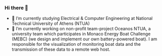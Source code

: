 ### Hi there 👋

<!--
**ntua-el20069/ntua-el20069** is a ✨ _special_ ✨ repository because its `README.md` (this file) appears on your GitHub profile.

Here are some ideas to get you started:

- 🔭 I’m currently working on ...
- 🌱 I’m currently learning ...
- 👯 I’m looking to collaborate on ...
- 🤔 I’m looking for help with ...
- 💬 Ask me about ...
- 📫 How to reach me: ...
- 😄 Pronouns: ...
- ⚡ Fun fact: ...
-->

- 🌱 I’m currently studying Electrical & Computer Engineering at National Technical University of Athens (NTUA)
- 🔭 I’m currently working on non-profit team-project Oceanos NTUA, a university team which participates in Monaco Energy Boat Challenge (MEBC) (we design and implement our own battery-powered boat). I am responsible for the visualization of monitoring boat data and the transmission of these data to a remote web host.
